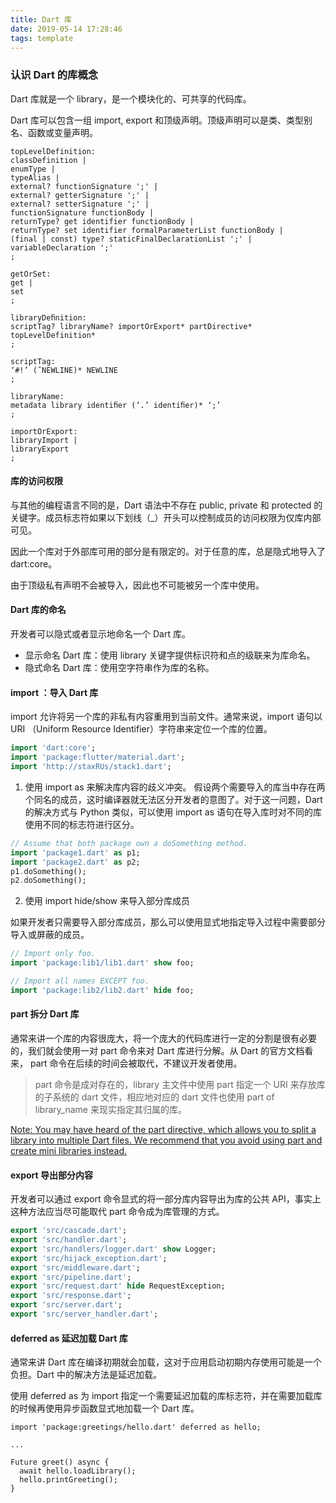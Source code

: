 ```yaml
---
title: Dart 库
date: 2019-05-14 17:28:46
tags: template
---
```


### 认识 Dart 的库概念

Dart 库就是一个 library，是一个模块化的、可共享的代码库。

Dart 库可以包含一组 import, export 和顶级声明。顶级声明可以是类、类型别名、函数或变量声明。

<!--more-->

```
topLevelDefinition:
classDefinition |
enumType |
typeAlias |
external? functionSignature ';' |
external? getterSignature ';' |
external? setterSignature ';' |
functionSignature functionBody |
returnType? get identifier functionBody |
returnType? set identifier formalParameterList functionBody |
(final | const) type? staticFinalDeclarationList ';' |
variableDeclaration ';'
; 

getOrSet:
get |
set
;

libraryDeﬁnition:
scriptTag? libraryName? importOrExport* partDirective* topLevelDefinition* 
;

scriptTag:
‘#!’ (˜NEWLINE)* NEWLINE 
;

libraryName:
metadata library identiﬁer (‘.’ identiﬁer)* ‘;’ 
;

importOrExport:
libraryImport |
libraryExport
;
```





#### 库的访问权限

与其他的编程语言不同的是，Dart 语法中不存在 public, private 和 protected 的关键字。成员标志符如果以下划线（_）开头可以控制成员的访问权限为仅库内部可见。

因此一个库对于外部库可用的部分是有限定的。对于任意的库，总是隐式地导入了 dart:core。

由于顶级私有声明不会被导入，因此也不可能被另一个库中使用。





#### Dart 库的命名

开发者可以隐式或者显示地命名一个 Dart 库。

- 显示命名 Dart 库：使用 library 关键字提供标识符和点的级联来为库命名。
- 隐式命名 Dart 库：使用空字符串作为库的名称。

#### import ：导入 Dart 库

import 允许将另一个库的非私有内容重用到当前文件。通常来说，import 语句以 URI （Uniform Resource Identifier）字符串来定位一个库的位置。

```dart
import 'dart:core';
import 'package:flutter/material.dart';
import 'http://staxRUs/stack1.dart';
```

1. 使用 import as 来解决库内容的歧义冲突。
假设两个需要导入的库当中存在两个同名的成员，这时编译器就无法区分开发者的意图了。对于这一问题，Dart 的解决方式与 Python 类似，可以使用 import as 语句在导入库时对不同的库使用不同的标志符进行区分。

```dart
// Assume that both package own a doSomething method. 
import 'package1.dart' as p1;
import 'package2.dart' as p2;
p1.doSomething();
p2.doSomething();
```
2. 使用 import hide/show 来导入部分库成员

如果开发者只需要导入部分库成员，那么可以使用显式地指定导入过程中需要部分导入或屏蔽的成员。

```dart
// Import only foo.
import 'package:lib1/lib1.dart' show foo;

// Import all names EXCEPT foo.
import 'package:lib2/lib2.dart' hide foo;
```

#### part 拆分 Dart 库

通常来讲一个库的内容很庞大，将一个庞大的代码库进行一定的分割是很有必要的，我们就会使用一对 part 命令来对 Dart 库进行分解。从 Dart 的官方文档看来， part 命令在后续的时间会被取代，不建议开发者使用。

> part 命令是成对存在的，library 主文件中使用 part 指定一个 URI 来存放库的子系统的 dart 文件，相应地对应的 dart 文件也使用 part of library_name 来现实指定其归属的库。

[Note: You may have heard of the part directive, which allows you to split a library into multiple Dart files. We recommend that you avoid using part and create mini libraries instead.](https://dart.dev/guides/libraries/create-library-packages#organizing-a-library-package)

#### export 导出部分内容

开发者可以通过 export 命令显式的将一部分库内容导出为库的公共 API，事实上这种方法应当尽可能取代 part 命令成为库管理的方式。
	
```dart
export 'src/cascade.dart';
export 'src/handler.dart';
export 'src/handlers/logger.dart' show Logger;
export 'src/hijack_exception.dart';
export 'src/middleware.dart';
export 'src/pipeline.dart';
export 'src/request.dart' hide RequestException;
export 'src/response.dart';
export 'src/server.dart';
export 'src/server_handler.dart';
```

#### deferred as 延迟加载 Dart 库

通常来讲 Dart 库在编译初期就会加载，这对于应用启动初期内存使用可能是一个负担。Dart 中的解决方法是延迟加载。

使用 deferred as 为 import 指定一个需要延迟加载的库标志符，并在需要加载库的时候再使用异步函数显式地加载一个 Dart 库。

```
import 'package:greetings/hello.dart' deferred as hello;

...

Future greet() async {
  await hello.loadLibrary();
  hello.printGreeting();
}	

```